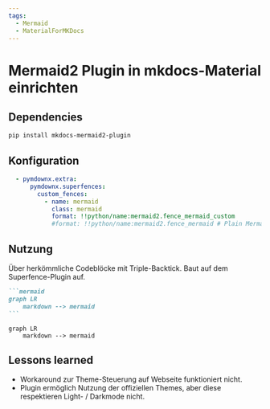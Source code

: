 ```yaml
---
tags:
  - Mermaid
  - MaterialForMKDocs
---
```


# Mermaid2 Plugin in mkdocs-Material einrichten

## Dependencies

```bash title="Plugin über pip installieren"
pip install mkdocs-mermaid2-plugin
```

## Konfiguration

```yaml title="mkdocs.yml" linenums="1"
  - pymdownx.extra:
      pymdownx.superfences:
        custom_fences:
          - name: mermaid
            class: mermaid
            format: !!python/name:mermaid2.fence_mermaid_custom
            #format: !!python/name:mermaid2.fence_mermaid # Plain Mermaid, without Material Theme
```

## Nutzung

Über herkömmliche Codeblöcke mit Triple-Backtick. Baut auf dem Superfence-Plugin auf.

````markdown
```mermaid
graph LR
    markdown --> mermaid
```
````

```mermaid
graph LR
    markdown --> mermaid
```

## Lessons learned

- Workaround zur Theme-Steuerung auf Webseite funktioniert nicht.
- Plugin ermöglich Nutzung der offiziellen Themes, aber diese respektieren Light- / Darkmode nicht.